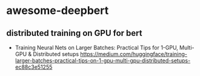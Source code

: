 # awesome-deepbert

## distributed training on GPU for bert
- Training Neural Nets on Larger Batches: Practical Tips for 1-GPU, Multi-GPU & Distributed setups https://medium.com/huggingface/training-larger-batches-practical-tips-on-1-gpu-multi-gpu-distributed-setups-ec88c3e51255
